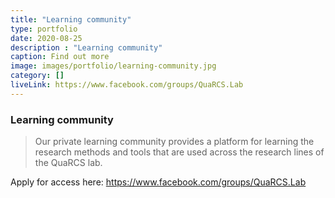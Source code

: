 ```yaml
---
title: "Learning community"
type: portfolio
date: 2020-08-25
description : "Learning community"
caption: Find out more
image: images/portfolio/learning-community.jpg
category: []
liveLink: https://www.facebook.com/groups/QuaRCS.Lab
---
```



### Learning community

> Our private learning community provides a platform for learning the research methods and tools that are used across the research lines of the QuaRCS lab.

Apply for access here: <https://www.facebook.com/groups/QuaRCS.Lab>



